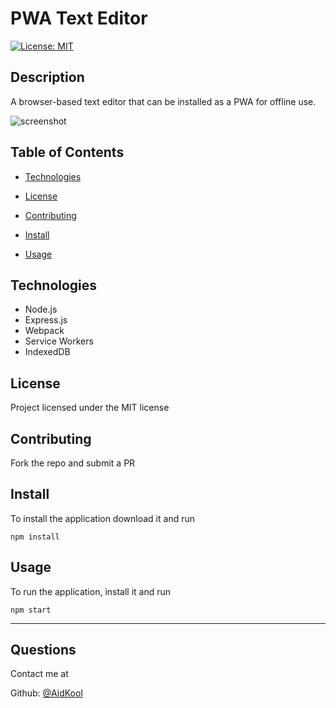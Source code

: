 # PWA Text Editor

[![License: MIT](https://img.shields.io/badge/License-MIT-yellow.svg)](https://opensource.org/licenses/MIT)

## Description

A browser-based text editor that can be installed as a PWA for offline use.

![screenshot](https://user-images.githubusercontent.com/73796715/160619903-d9f06f83-6ef2-4d6d-b858-ae99db480911.png)

## Table of Contents

- [Technologies](#technologies)

- [License](#license)

- [Contributing](#contributing)

- [Install](#install)

- [Usage](#usage)

## Technologies

- Node.js
- Express.js
- Webpack
- Service Workers
- IndexedDB

## License

Project licensed under the MIT license

## Contributing

Fork the repo and submit a PR

## Install

To install the application download it and run

    npm install

## Usage

To run the application, install it and run

    npm start

---

## Questions

Contact me at

Github: [@AidKool](https://github.com/AidKool)
